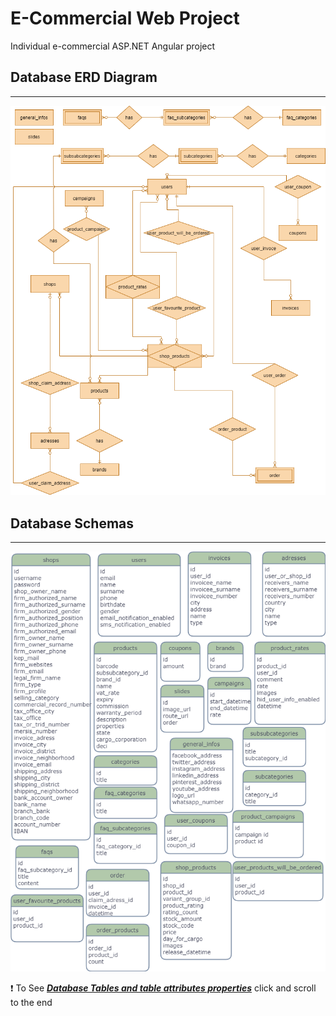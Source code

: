 # E-Commercial Web Project
Individual e-commercial ASP.NET Angular project

## Database ERD Diagram
- - - -
![ERD Diagram](https://github.com/sufasah/ECommercial/blob/master/UML/ERD.png?raw=true "Database ERD Diagram")

## Database Schemas
- - - -
![Database Schemas](https://github.com/sufasah/ECommercial/blob/master/UML/Entities.png?raw=true "Database Schemas")

:exclamation: To See ***[Database Tables and table attributes properties](https://github.com/sufasah/ECommercial/blob/master/Database%20Design.txt "Database Design.txt")*** click and scroll to the end
